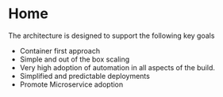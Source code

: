 # Home

The architecture is designed to support the following key goals

 - Container first approach
 - Simple and out of the box scaling
 - Very high adoption of automation in all aspects of the build.
 - Simplified and predictable deployments
 - Promote Microservice adoption
 
 